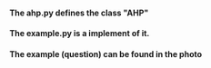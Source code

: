 #### The ahp.py defines the class "AHP"
#### The example.py is a implement of it.
#### The example (question) can be found in the photo
